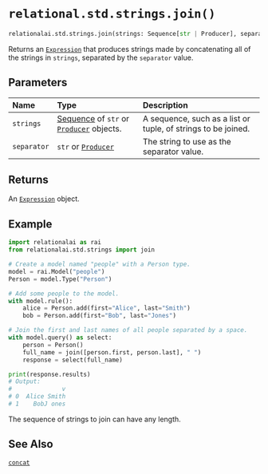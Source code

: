 # `relational.std.strings.join()`

```python
relationalai.std.strings.join(strings: Sequence[str | Producer], separator: str | Producer) -> Expression
```

Returns an [`Expression`](../../Expression.md) that produces strings made by
concatenating all of the strings in `strings`, separated by the `separator` value.

## Parameters

| Name | Type | Description |
| :--- | :--- | :------ |
| `strings` | [Sequence](https://docs.python.org/3/glossary.html#term-sequence) of `str` or [`Producer`](../../../Producer/README.md) objects. | A sequence, such as a list or tuple, of strings to be joined. |
| `separator` | `str` or [`Producer`](../../../Producer/README.md) | The string to use as the separator value. |

## Returns

An [`Expression`](../../../Expression.md) object.

## Example

```python
import relationalai as rai
from relationalai.std.strings import join

# Create a model named "people" with a Person type.
model = rai.Model("people")
Person = model.Type("Person")

# Add some people to the model.
with model.rule():
    alice = Person.add(first="Alice", last="Smith")
    bob = Person.add(first="Bob", last="Jones")

# Join the first and last names of all people separated by a space.
with model.query() as select:
    person = Person()
    full_name = join([person.first, person.last], " ")
    response = select(full_name)

print(response.results)
# Output:
#              v
# 0  Alice Smith
# 1    BobJ ones
```

The sequence of strings to join can have any length.

## See Also

[`concat`](./concat.md)
